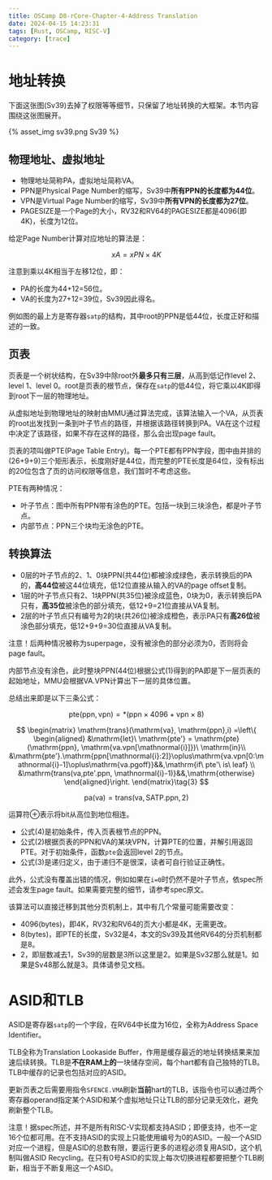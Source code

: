```yaml
---
title: OSCamp D8-rCore-Chapter-4-Address Translation
date: 2024-04-15 14:23:31
tags: [Rust, OSCamp, RISC-V]
category: [trace]
---
```


# 地址转换
下面这张图(Sv39)去掉了权限等等细节，只保留了地址转换的大框架。本节内容围绕这张图展开。

{% asset_img sv39.png Sv39 %}

## 物理地址、虚拟地址

* 物理地址简称PA，虚拟地址简称VA。
* PPN是Physical Page Number的缩写，Sv39中**所有PPN的长度都为44位**。
* VPN是Virtual Page Number的缩写，Sv39中**所有VPN的长度都为27位**。
* PAGESIZE是一个Page的大小，RV32和RV64的PAGESIZE都是4096(即4K)，长度为12位。

给定Page Number计算对应地址的算法是：

$$xA=xPN \times 4K\tag{1}$$

注意到乘以4K相当于左移12位，即：
* PA的长度为44+12=56位。
* VA的长度为27+12=39位，Sv39因此得名。

例如图的最上方是寄存器`satp`的结构，其中root的PPN是低44位，长度正好和描述的一致。

## 页表
页表是一个树状结构，在Sv39中除root外**最多只有三层**，从高到低记作level 2、level 1、level 0。root是页表的根节点，保存在`satp`的低44位，将它乘以4K即得到root下一层的物理地址。

从虚拟地址到物理地址的映射由MMU通过算法完成，该算法输入一个VA，从页表的root出发找到一条到叶子节点的路径，并根据该路径转换到PA。VA在这个过程中决定了该路径，如果不存在这样的路径，那么会出现page fault。

页表的项叫做PTE(Page Table Entry)。每一个PTE都有PPN字段，图中由并排的(26+9+9)三个矩形表示，长度刚好是44位，而完整的PTE长度是64位，没有标出的20位包含了页的访问权限等信息，我们暂时不考虑这些。

PTE有两种情况：
* 叶子节点：图中所有PPN带有涂色的PTE。包括一块到三块涂色，都是叶子节点。
* 内部节点：PPN三个块均无涂色的PTE。

## 转换算法

* 0层的叶子节点的2、1、0块PPN(共44位)都被涂成绿色，表示转换后的PA的，**高44位**被这44位填充，低12位直接从输入的VA的page offset复制。
* 1层的叶子节点只有2、1块PPN(共35位)被涂成蓝色，0块为0，表示转换后PA只有，**高35位**被涂色的部分填充，低12+9=21位直接从VA复制。
* 2层的叶子节点只有编号为2的块(共26位)被涂成橙色，表示PA只有**高26位**被涂色部分填充，低12+9+9=30位直接从VA复制。

注意！后两种情况被称为superpage，没有被涂色的部分必须为0，否则将会page fault。

内部节点没有涂色，此时整块PPN(44位)根据公式$(1)$得到的PA即是下一层页表的起始地址，MMU会根据VA.VPN计算出下一层的具体位置。

总结出来即是以下三条公式：

$$
\mathrm{pte}(\mathrm{ppn}, \mathrm{vpn}) = *(\mathrm{ppn}\times 4096+\mathrm{vpn}\times 8)\tag{2}
$$

$$
\begin{matrix}
    \mathrm{trans}(\mathrm{va}, \mathrm{ppn},i) =\left\{
    \begin{aligned}
        &\mathrm{let}\ \mathrm{pte'} = \mathrm{pte}(\mathrm{ppn}, \mathrm{va.vpn[\mathnormal{i}]})\ \mathrm{in}\\
        &\mathrm{pte'}.\mathrm{ppn[\mathnormal{i}:2]}\oplus\mathrm{va.vpn[0:\mathnormal{i}-1]\oplus\mathrm{va.pgoff}}&&,\mathrm{if\ pte'\ is\ leaf} \\
        &\mathrm{trans(va,pte'.ppn, \mathnormal{i}-1)}&&,\mathrm{otherwise}
    \end{aligned}\right.
\end{matrix}\tag{3}
$$

$$
\mathrm{pa(va)} = \mathrm{trans(va,SATP.ppn,2)}\tag{4}
$$

运算符$\oplus$表示将bit从高位到地位相连。

* 公式$(4)$是初始条件，传入页表根节点的PPN。
* 公式$(2)$根据页表的PPN和VA的某块VPN，计算PTE的位置，并解引用返回PTE。对于初始条件，函数`pte`会返回level 2的节点。
* 公式$(3)$是递归定义，由于递归不是很深，读者可自行验证正确性。

此外，公式没有覆盖出错的情况，例如如果在`i=0`时仍然不是叶子节点，依spec所述会发生page fault。如果需要完整的细节，请参考spec原文。

该算法可以直接迁移到其他分页机制上，其中有几个常量可能需要改变：
* 4096(bytes)，即4K，RV32和RV64的页大小都是4K，无需更改。
* 8(bytes)，即PTE的长度，Sv32是4，本文的Sv39及其他RV64的分页机制都是8。
* 2，即层数减去1，Sv39的层数是3所以这里是2。如果是Sv32那么就是1。如果是Sv48那么就是3。具体请参见文档。

# ASID和TLB
ASID是寄存器`satp`的一个字段，在RV64中长度为16位，全称为Address Space Identifier。

TLB全称为Translation Lookaside Buffer，作用是缓存最近的地址转换结果来加速后续转换。TLB是**不在RAM上的**一块储存空间，每个hart都有自己独特的TLB。TLB中缓存的记录也包括对应的ASID。

更新页表之后需要用指令`SFENCE.VMA`刷新**当前**hart的TLB，该指令也可以通过两个寄存器operand指定某个ASID和某个虚拟地址只让TLB的部分记录无效化，避免刷新整个TLB。

注意！据spec所述，并不是所有RISC-V实现都支持ASID；即便支持，也不一定16个位都可用。在不支持ASID的实现上只能使用编号为0的ASID。一般一个ASID对应一个进程，但是ASID的总数有限，要运行更多的进程必须复用ASID，这个机制叫做ASID Recycling。在只有0号ASID的实现上每次切换进程都要把整个TLB刷新，相当于不断复用这一个ASID。

